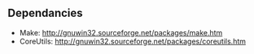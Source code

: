 ## Dependancies

* Make: http://gnuwin32.sourceforge.net/packages/make.htm
* CoreUtils: http://gnuwin32.sourceforge.net/packages/coreutils.htm